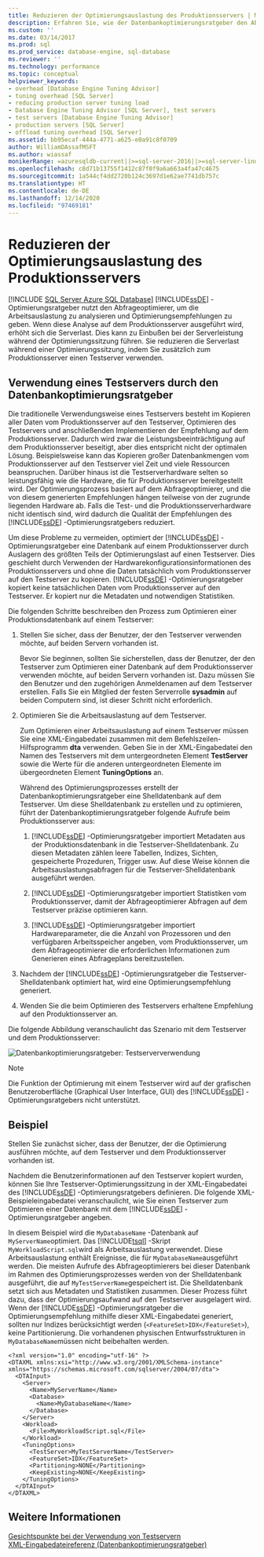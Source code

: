 ```yaml
---
title: Reduzieren der Optimierungsauslastung des Produktionsservers | Microsoft-Dokumentation
description: Erfahren Sie, wie der Datenbankoptimierungsratgeber den Abfrageoptimierer nutzt, um eine Workload zu analysieren und Optimierungsempfehlungen in SQL Server zu geben.
ms.custom: ''
ms.date: 03/14/2017
ms.prod: sql
ms.prod_service: database-engine, sql-database
ms.reviewer: ''
ms.technology: performance
ms.topic: conceptual
helpviewer_keywords:
- overhead [Database Engine Tuning Advisor]
- tuning overhead [SQL Server]
- reducing production server tuning load
- Database Engine Tuning Advisor [SQL Server], test servers
- test servers [Database Engine Tuning Advisor]
- production servers [SQL Server]
- offload tuning overhead [SQL Server]
ms.assetid: bb95ecaf-444a-4771-a625-e0a91c8f0709
author: WilliamDAssafMSFT
ms.author: wiassaf
monikerRange: =azuresqldb-current||>=sql-server-2016||>=sql-server-linux-2017||=azuresqldb-mi-current
ms.openlocfilehash: c8d71b13755f1412c87f0f9a6a663a4fa47c4675
ms.sourcegitcommit: 1a544cf4dd2720b124c3697d1e62ae7741db757c
ms.translationtype: HT
ms.contentlocale: de-DE
ms.lasthandoff: 12/14/2020
ms.locfileid: "97469181"
---
```

# <a name="reduce-the-production-server-tuning-load"></a>Reduzieren der Optimierungsauslastung des Produktionsservers
[!INCLUDE [SQL Server Azure SQL Database](../../includes/applies-to-version/sql-asdb.md)]
  [!INCLUDE[ssDE](../../includes/ssde-md.md)] -Optimierungsratgeber nutzt den Abfrageoptimierer, um die Arbeitsauslastung zu analysieren und Optimierungsempfehlungen zu geben. Wenn diese Analyse auf dem Produktionsserver ausgeführt wird, erhöht sich die Serverlast. Dies kann zu Einbußen bei der Serverleistung während der Optimierungssitzung führen. Sie reduzieren die Serverlast während einer Optimierungssitzung, indem Sie zusätzlich zum Produktionsserver einen Testserver verwenden.  
  
## <a name="how-database-engine-tuning-advisor-uses-a-test-server"></a>Verwendung eines Testservers durch den Datenbankoptimierungsratgeber  
 Die traditionelle Verwendungsweise eines Testservers besteht im Kopieren aller Daten vom Produktionsserver auf den Testserver, Optimieren des Testservers und anschließenden Implementieren der Empfehlung auf dem Produktionsserver. Dadurch wird zwar die Leistungsbeeinträchtigung auf dem Produktionsserver beseitigt, aber dies entspricht nicht der optimalen Lösung. Beispielsweise kann das Kopieren großer Datenbankmengen vom Produktionsserver auf den Testserver viel Zeit und viele Ressourcen beanspruchen. Darüber hinaus ist die Testserverhardware selten so leistungsfähig wie die Hardware, die für Produktionsserver bereitgestellt wird. Der Optimierungsprozess basiert auf dem Abfrageoptimierer, und die von diesem generierten Empfehlungen hängen teilweise von der zugrunde liegenden Hardware ab. Falls die Test- und die Produktionsserverhardware nicht identisch sind, wird dadurch die Qualität der Empfehlungen des [!INCLUDE[ssDE](../../includes/ssde-md.md)] -Optimierungsratgebers reduziert.  
  
 Um diese Probleme zu vermeiden, optimiert der [!INCLUDE[ssDE](../../includes/ssde-md.md)] -Optimierungsratgeber eine Datenbank auf einem Produktionsserver durch Auslagern des größten Teils der Optimierungslast auf einen Testserver. Dies geschieht durch Verwenden der Hardwarekonfigurationsinformationen des Produktionsservers und ohne die Daten tatsächlich vom Produktionsserver auf den Testserver zu kopieren. [!INCLUDE[ssDE](../../includes/ssde-md.md)] -Optimierungsratgeber kopiert keine tatsächlichen Daten vom Produktionsserver auf den Testserver. Er kopiert nur die Metadaten und notwendigen Statistiken.  
  
 Die folgenden Schritte beschreiben den Prozess zum Optimieren einer Produktionsdatenbank auf einem Testserver:  
  
1.  Stellen Sie sicher, dass der Benutzer, der den Testserver verwenden möchte, auf beiden Servern vorhanden ist.  
  
     Bevor Sie beginnen, sollten Sie sicherstellen, dass der Benutzer, der den Testserver zum Optimieren einer Datenbank auf dem Produktionsserver verwenden möchte, auf beiden Servern vorhanden ist. Dazu müssen Sie den Benutzer und den zugehörigen Anmeldenamen auf dem Testserver erstellen. Falls Sie ein Mitglied der festen Serverrolle **sysadmin** auf beiden Computern sind, ist dieser Schritt nicht erforderlich.  
  
2.  Optimieren Sie die Arbeitsauslastung auf dem Testserver.  
  
     Zum Optimieren einer Arbeitsauslastung auf einem Testserver müssen Sie eine XML-Eingabedatei zusammen mit dem Befehlszeilen-Hilfsprogramm **dta** verwenden. Geben Sie in der XML-Eingabedatei den Namen des Testservers mit dem untergeordneten Element **TestServer** sowie die Werte für die anderen untergeordneten Elemente im übergeordneten Element **TuningOptions** an.  
  
     Während des Optimierungsprozesses erstellt der Datenbankoptimierungsratgeber eine Shelldatenbank auf dem Testserver. Um diese Shelldatenbank zu erstellen und zu optimieren, führt der Datenbankoptimierungsratgeber folgende Aufrufe beim Produktionsserver aus:  
  
    1.  [!INCLUDE[ssDE](../../includes/ssde-md.md)] -Optimierungsratgeber importiert Metadaten aus der Produktionsdatenbank in die Testserver-Shelldatenbank. Zu diesen Metadaten zählen leere Tabellen, Indizes, Sichten, gespeicherte Prozeduren, Trigger usw. Auf diese Weise können die Arbeitsauslastungsabfragen für die Testserver-Shelldatenbank ausgeführt werden.  
  
    2.  [!INCLUDE[ssDE](../../includes/ssde-md.md)] -Optimierungsratgeber importiert Statistiken vom Produktionsserver, damit der Abfrageoptimierer Abfragen auf dem Testserver präzise optimieren kann.  
  
    3.  [!INCLUDE[ssDE](../../includes/ssde-md.md)] -Optimierungsratgeber importiert Hardwareparameter, die die Anzahl von Prozessoren und den verfügbaren Arbeitsspeicher angeben, vom Produktionsserver, um dem Abfrageoptimierer die erforderlichen Informationen zum Generieren eines Abfrageplans bereitzustellen.  
  
3.  Nachdem der [!INCLUDE[ssDE](../../includes/ssde-md.md)] -Optimierungsratgeber die Testserver-Shelldatenbank optimiert hat, wird eine Optimierungsempfehlung generiert.  
  
4.  Wenden Sie die beim Optimieren des Testservers erhaltene Empfehlung auf den Produktionsserver an.  
  
 Die folgende Abbildung veranschaulicht das Szenario mit dem Testserver und dem Produktionsserver:  
  
 ![Datenbankoptimierungsratgeber: Testserververwendung](../../relational-databases/performance/media/testsvr.gif "Datenbankoptimierungsratgeber: Testserververwendung")  
  
> [!NOTE]  
>  Die Funktion der Optimierung mit einem Testserver wird auf der grafischen Benutzeroberfläche (Graphical User Interface, GUI) des [!INCLUDE[ssDE](../../includes/ssde-md.md)] -Optimierungsratgebers nicht unterstützt.  
  
## <a name="example"></a>Beispiel  
 Stellen Sie zunächst sicher, dass der Benutzer, der die Optimierung ausführen möchte, auf dem Testserver und dem Produktionsserver vorhanden ist.  
  
 Nachdem die Benutzerinformationen auf den Testserver kopiert wurden, können Sie Ihre Testserver-Optimierungssitzung in der XML-Eingabedatei des [!INCLUDE[ssDE](../../includes/ssde-md.md)] -Optimierungsratgebers definieren. Die folgende XML-Beispieleingabedatei veranschaulicht, wie Sie einen Testserver zum Optimieren einer Datenbank mit dem [!INCLUDE[ssDE](../../includes/ssde-md.md)] -Optimierungsratgeber angeben.  
  
 In diesem Beispiel wird die `MyDatabaseName` -Datenbank auf `MyServerName`optimiert. Das [!INCLUDE[tsql](../../includes/tsql-md.md)] -Skript `MyWorkloadScript.sql`wird als Arbeitsauslastung verwendet. Diese Arbeitsauslastung enthält Ereignisse, die für `MyDatabaseName`ausgeführt werden. Die meisten Aufrufe des Abfrageoptimierers bei dieser Datenbank im Rahmen des Optimierungsprozesses werden von der Shelldatenbank ausgeführt, die auf `MyTestServerName`gespeichert ist. Die Shelldatenbank setzt sich aus Metadaten und Statistiken zusammen. Dieser Prozess führt dazu, dass der Optimierungsaufwand auf den Testserver ausgelagert wird. Wenn der [!INCLUDE[ssDE](../../includes/ssde-md.md)] -Optimierungsratgeber die Optimierungsempfehlung mithilfe dieser XML-Eingabedatei generiert, sollten nur Indizes berücksichtigt werden (`<FeatureSet>IDX</FeatureSet>`), keine Partitionierung. Die vorhandenen physischen Entwurfsstrukturen in `MyDatabaseName`müssen nicht beibehalten werden.  
  
```  
<?xml version="1.0" encoding="utf-16" ?>  
<DTAXML xmlns:xsi="http://www.w3.org/2001/XMLSchema-instance" xmlns="https://schemas.microsoft.com/sqlserver/2004/07/dta">  
  <DTAInput>  
    <Server>  
      <Name>MyServerName</Name>  
      <Database>  
        <Name>MyDatabaseName</Name>  
      </Database>  
    </Server>  
    <Workload>  
      <File>MyWorkloadScript.sql</File>  
    </Workload>  
    <TuningOptions>  
      <TestServer>MyTestServerName</TestServer>  
      <FeatureSet>IDX</FeatureSet>  
      <Partitioning>NONE</Partitioning>  
      <KeepExisting>NONE</KeepExisting>  
    </TuningOptions>  
  </DTAInput>  
</DTAXML>  
```  
  
## <a name="see-also"></a>Weitere Informationen  
 [Gesichtspunkte bei der Verwendung von Testservern](../../relational-databases/performance/considerations-for-using-test-servers.md)   
 [XML-Eingabedateireferenz &#40;Datenbankoptimierungsratgeber&#41;](../../tools/dta/xml-input-file-reference-database-engine-tuning-advisor.md)  
  
  
